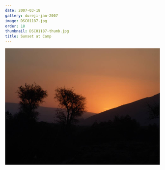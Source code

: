 ```yaml
---
date: 2007-03-18
gallery: dureji-jan-2007
image: DSC01187.jpg
order: 18
thumbnail: DSC01187-thumb.jpg
title: Sunset at Camp
---
```


![Sunset at Camp](./DSC01187.jpg)